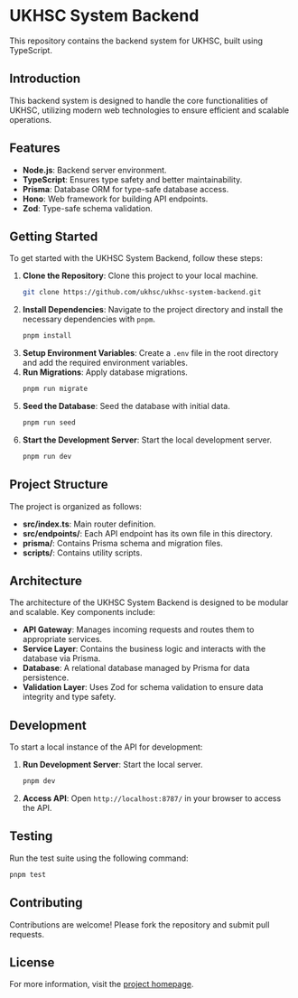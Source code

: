# UKHSC System Backend

This repository contains the backend system for UKHSC, built using TypeScript.

## Introduction

This backend system is designed to handle the core functionalities of UKHSC, utilizing modern web technologies to ensure efficient and scalable operations.

## Features

- **Node.js**: Backend server environment.
- **TypeScript**: Ensures type safety and better maintainability.
- **Prisma**: Database ORM for type-safe database access.
- **Hono**: Web framework for building API endpoints.
- **Zod**: Type-safe schema validation.

## Getting Started

To get started with the UKHSC System Backend, follow these steps:

1. **Clone the Repository**: Clone this project to your local machine.
   ```bash
   git clone https://github.com/ukhsc/ukhsc-system-backend.git
   ```
2. **Install Dependencies**: Navigate to the project directory and install the necessary dependencies with `pnpm`.
   ```bash
   pnpm install
   ```
3. **Setup Environment Variables**: Create a `.env` file in the root directory and add the required environment variables.
4. **Run Migrations**: Apply database migrations.
   ```bash
   pnpm run migrate
   ```
5. **Seed the Database**: Seed the database with initial data.
   ```bash
   pnpm run seed
   ```
6. **Start the Development Server**: Start the local development server.
   ```bash
   pnpm run dev
   ```

## Project Structure

The project is organized as follows:

- **src/index.ts**: Main router definition.
- **src/endpoints/**: Each API endpoint has its own file in this directory.
- **prisma/**: Contains Prisma schema and migration files.
- **scripts/**: Contains utility scripts.

## Architecture

The architecture of the UKHSC System Backend is designed to be modular and scalable. Key components include:

- **API Gateway**: Manages incoming requests and routes them to appropriate services.
- **Service Layer**: Contains the business logic and interacts with the database via Prisma.
- **Database**: A relational database managed by Prisma for data persistence.
- **Validation Layer**: Uses Zod for schema validation to ensure data integrity and type safety.

## Development

To start a local instance of the API for development:

1. **Run Development Server**: Start the local server.
   ```bash
   pnpm dev
   ```
2. **Access API**: Open `http://localhost:8787/` in your browser to access the API.

## Testing

Run the test suite using the following command:

```bash
pnpm test
```

## Contributing

Contributions are welcome! Please fork the repository and submit pull requests.

## License


For more information, visit the [project homepage](https://api.ukhsc.org/docs).